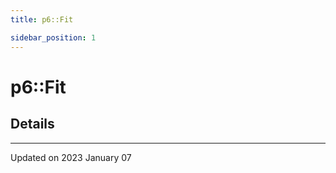 ```yaml
---
title: p6::Fit

sidebar_position: 1
---
```


# p6::Fit





## Details
-------------------------------

Updated on 2023 January 07